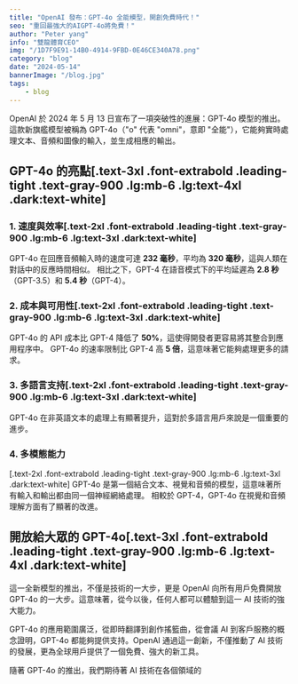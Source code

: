 ```yaml
---
title: "OpenAI 發布：GPT-4o 全能模型，開創免費時代！"
seo: "重回最強大的AIGPT-4o將免費！"
author: "Peter yang"
info: "雙龍體育CEO"
img: "/1D7F9E91-14B0-4914-9FBD-0E46CE340A78.png"
category: "blog"
date: "2024-05-14"
bannerImage: "/blog.jpg"
tags:
    - blog
---
```

OpenAI 於 2024 年 5 月 13 日宣布了一項突破性的進展：GPT-4o 模型的推出。這款新旗艦模型被稱為 GPT-4o（"o" 代表 "omni"，意即 "全能"），它能夠實時處理文本、音頻和圖像的輸入，並生成相應的輸出。
## GPT-4o 的亮點[.text-3xl .font-extrabold .leading-tight .text-gray-900 .lg:mb-6 .lg:text-4xl .dark:text-white]
### 1. 速度與效率[.text-2xl .font-extrabold .leading-tight .text-gray-900 .lg:mb-6 .lg:text-3xl .dark:text-white]
GPT-4o 在回應音頻輸入時的速度可達 **232 毫秒**，平均為 **320 毫秒**，這與人類在對話中的反應時間相似。
相比之下，GPT-4 在語音模式下的平均延遲為 **2.8 秒**（GPT-3.5）和 **5.4 秒**（GPT-4）。
### 2. 成本與可用性[.text-2xl .font-extrabold .leading-tight .text-gray-900 .lg:mb-6 .lg:text-3xl .dark:text-white]
GPT-4o 的 API 成本比 GPT-4 降低了 **50%**，這使得開發者更容易將其整合到應用程序中。
GPT-4o 的速率限制比 GPT-4 高 **5 倍**，這意味著它能夠處理更多的請求。
### 3. 多語言支持[.text-2xl .font-extrabold .leading-tight .text-gray-900 .lg:mb-6 .lg:text-3xl .dark:text-white]
GPT-4o 在非英語文本的處理上有顯著提升，這對於多語言用戶來說是一個重要的進步。
### 4. 多模態能力
[.text-2xl .font-extrabold .leading-tight .text-gray-900 .lg:mb-6 .lg:text-3xl .dark:text-white]
GPT-4o 是第一個結合文本、視覺和音頻的模型，這意味著所有輸入和輸出都由同一個神經網絡處理。
相較於 GPT-4，GPT-4o 在視覺和音頻理解方面有了顯著的改進。
## 開放給大眾的 GPT-4o[.text-3xl .font-extrabold .leading-tight .text-gray-900 .lg:mb-6 .lg:text-4xl .dark:text-white]
這一全新模型的推出，不僅是技術的一大步，更是 OpenAI 向所有用戶免費開放 GPT-4o 的一大步。這意味著，從今以後，任何人都可以體驗到這一 AI 技術的強大能力。

GPT-4o 的應用範圍廣泛，從即時翻譯到創作搖籃曲，從會議 AI 到客戶服務的概念證明，GPT-4o 都能夠提供支持。OpenAI 通過這一創新，不僅推動了 AI 技術的發展，更為全球用戶提供了一個免費、強大的新工具。

隨著 GPT-4o 的推出，我們期待著 AI 技術在各個領域的
